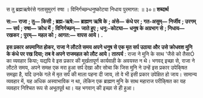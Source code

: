  

स तु ब्रह्मऋषेरंसे गतासुमुरगं रुषा । विनिर्गच्छन्धनुष्कोट्या निधाय पुरमागत: ॥ ३०॥ **शब्दार्थ** 

**स:—** **राजा** **; तु—** **किसी** **; ब्रह्म-ऋषे:—** **ब्राह्मण ऋषि के** **; अंसे—** **कंधे पर** **; गत-असुम्—** **निर्जीव** **; उरगम्—** **सर्प** **; रुषा—** **क्रोध में** **;** **विनिर्गच्छन्—** **जाते हुए** **; धनु:-कोट्या—** **धनुष के अग्रभाग से** **; निधाय—** **रखकर** **; पुरम्—** **महल को** **; आगत:—** **वापस आये।** **.** 

**इस प्रकार अपमानित होकर, राजा ने लौटते समय अपने धनुष से एक मृत सर्प उठाया और** **उसे क्रोधवश मुनि के कंधे पर रख दिया; तब वे अपने राजमहल को लौट आये।** **तात्पर्य** : राजा ने मुनि के साथ 'जैसे को तैसाÓ का व्यवहार किया; यद्यपि वे इस प्रकार की मूर्खतापूर्ण कार्यवाही के अवयस्त न थे। भगवद् इच्छा से, राजा ने लौटते समय, अपने समक्ष एक मरा हुआ सर्प देखा और सोचा कि जिस मुनि ने उन्हें इस प्रकार उपेकि्षत समझा है, यदि उनके गले में मृत सर्प की माला पहना दी जाय, तो वे भी इसी प्रकार उपेक्षित हो जाय। सामान्य व्यवहार में, यह अधिक अस्वाभाविक न था, लेकिन एक ब्राह्मण मुनि के साथ महाराज परीकि्षत का यह व्यवहार निश्चित रूप से अभूतपूर्व था। यह भगवान् की इच्छा से ही हुआ। 